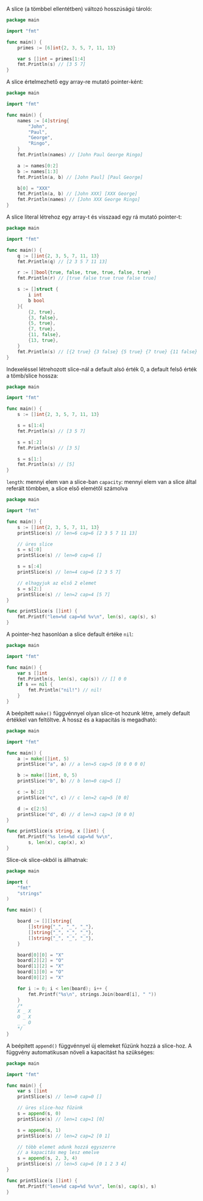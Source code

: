 A slice (a tömbbel ellentétben) változó hosszúságú tároló:
```go
package main

import "fmt"

func main() {
	primes := [6]int{2, 3, 5, 7, 11, 13}

	var s []int = primes[1:4]
	fmt.Println(s) // [3 5 7]
}
```

A slice értelmezhető egy array-re mutató pointer-ként:
```go
package main

import "fmt"

func main() {
	names := [4]string{
		"John",
		"Paul",
		"George",
		"Ringo",
	}
	fmt.Println(names) // [John Paul George Ringo]

	a := names[0:2]
	b := names[1:3]
	fmt.Println(a, b) // [John Paul] [Paul George]

	b[0] = "XXX"
	fmt.Println(a, b) // [John XXX] [XXX George]
	fmt.Println(names) // [John XXX George Ringo]
}
```

A slice literal létrehoz egy array-t és visszaad egy rá mutató pointer-t:
```go
package main

import "fmt"

func main() {
	q := []int{2, 3, 5, 7, 11, 13}
	fmt.Println(q) // [2 3 5 7 11 13]

	r := []bool{true, false, true, true, false, true}
	fmt.Println(r) // [true false true true false true]

	s := []struct {
		i int
		b bool
	}{
		{2, true},
		{3, false},
		{5, true},
		{7, true},
		{11, false},
		{13, true},
	}
	fmt.Println(s) // [{2 true} {3 false} {5 true} {7 true} {11 false} {13 true}]
}
```

Indexeléssel létrehozott slice-nál a default alsó érték 0, a default felső érték a tömb/slice hossza:
```go
package main

import "fmt"

func main() {
	s := []int{2, 3, 5, 7, 11, 13}

	s = s[1:4]
	fmt.Println(s) // [3 5 7]

	s = s[:2]
	fmt.Println(s) // [3 5]

	s = s[1:]
	fmt.Println(s) // [5]
}
```

`length`: mennyi elem van a slice-ban
`capacity`: mennyi elem van a slice által referált tömbben, a slice első elemétől számolva
```go
package main

import "fmt"

func main() {
	s := []int{2, 3, 5, 7, 11, 13}
	printSlice(s) // len=6 cap=6 [2 3 5 7 11 13]

	// üres slice
	s = s[:0]
	printSlice(s) // len=0 cap=6 []

	s = s[:4]
	printSlice(s) // len=4 cap=6 [2 3 5 7]

	// elhagyjuk az első 2 elemet
	s = s[2:]
	printSlice(s) // len=2 cap=4 [5 7]
}

func printSlice(s []int) {
	fmt.Printf("len=%d cap=%d %v\n", len(s), cap(s), s)
}
```

A pointer-hez hasonlóan a slice default értéke `nil`:
```go
package main

import "fmt"

func main() {
	var s []int
	fmt.Println(s, len(s), cap(s)) // [] 0 0
	if s == nil {
		fmt.Println("nil!") // nil!
	}
}
```

A beépített `make()` függvénnyel olyan slice-ot hozunk létre, amely default értékkel van feltöltve. A hossz és a kapacitás is megadható:
```go
package main

import "fmt"

func main() {
	a := make([]int, 5)
	printSlice("a", a) // a len=5 cap=5 [0 0 0 0 0]

	b := make([]int, 0, 5)
	printSlice("b", b) // b len=0 cap=5 []

	c := b[:2]
	printSlice("c", c) // c len=2 cap=5 [0 0]

	d := c[2:5]
	printSlice("d", d) // d len=3 cap=3 [0 0 0]
}

func printSlice(s string, x []int) {
	fmt.Printf("%s len=%d cap=%d %v\n",
		s, len(x), cap(x), x)
}
```

Slice-ok slice-okból is állhatnak:
```go
package main

import (
	"fmt"
	"strings"
)

func main() {

	board := [][]string{
		[]string{"_", "_", "_"},
		[]string{"_", "_", "_"},
		[]string{"_", "_", "_"},
	}

	board[0][0] = "X"
	board[2][2] = "O"
	board[1][2] = "X"
	board[1][0] = "O"
	board[0][2] = "X"

	for i := 0; i < len(board); i++ {
		fmt.Printf("%s\n", strings.Join(board[i], " "))
	}
	/*
	X _ X
	O _ X
	_ _ O
	*/
}
```

A beépített `append()` függvénnyel új elemeket fűzünk hozzá a slice-hoz. A függvény automatikusan növeli a kapacitást ha szükséges:
```go
package main

import "fmt"

func main() {
	var s []int
	printSlice(s) // len=0 cap=0 []

	// üres slice-hoz fűzünk
	s = append(s, 0)
	printSlice(s) // len=1 cap=1 [0]

	s = append(s, 1)
	printSlice(s) // len=2 cap=2 [0 1]

	// több elemet adunk hozzá egyszerre
	// a kapacitás meg lesz emelve
	s = append(s, 2, 3, 4)
	printSlice(s) // len=5 cap=6 [0 1 2 3 4]
}

func printSlice(s []int) {
	fmt.Printf("len=%d cap=%d %v\n", len(s), cap(s), s)
}
```